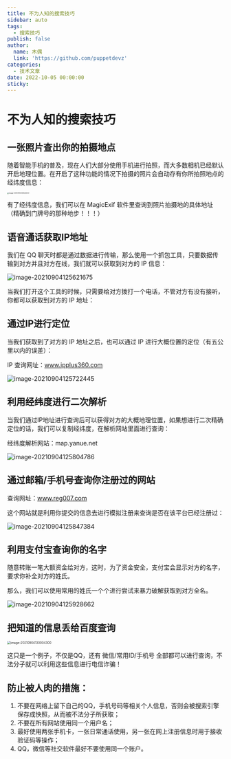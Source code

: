```yaml
---
title: 不为人知的搜索技巧
sidebar: auto
tags:
  - 搜索技巧
publish: false
author:
  name: 木偶
  link: 'https://github.com/puppetdevz'
categories:
  - 技术文章
date: 2022-10-05 00:00:00
sticky:
---
```




<!-- more -->

# 不为人知的搜索技巧

## 一张照片查出你的拍摄地点

随着智能手机的普及，现在人们大部分使用手机进行拍照，而大多数相机已经默认开启地理位置。在开启了这种功能的情况下拍摄的照片会自动存有你所拍照地点的经纬度信息：

<img src="https://oss.puppetdev.top/image/note/b091d8fd1c4f25e6177c4c8384c72045.png" alt="image-20210904125524453" style="zoom: 25%;" />

有了经纬度信息，我们可以在 MagicExif 软件里查询到照片拍摄地的具体地址（精确到门牌号的那种地步！！！）

## 语音通话获取IP地址

我们在 QQ 聊天时都是通过数据进行传输，那么使用一个抓包工具，只要数据传输到对方并且对方在线，我们就可以获取到对方的 IP 信息：

![image-20210904125621675](https://oss.puppetdev.top/image/note/650928f8f406a2d25424523a2c1bb246.png)

当我们打开这个工具的时候，只需要给对方拨打一个电话，不管对方有没有接听，你都可以获取到对方的 IP 地址：

##  通过IP进行定位

当我们获取到了对方的 IP 地址之后，也可以通过 IP 进行大概位置的定位（有五公里以内的误差）：

IP 查询网址：www.ipplus360.com

![image-20210904125722445](https://oss.puppetdev.top/image/note/86066fe490919b70996ace71e85e0cf4.png)

## 利用经纬度进行二次解析

当我们通过IP地址进行查询后可以获得对方的大概地理位置，如果想进行二次精确定位的话，我们可以复制经纬度，在解析网站里面进行查询：

经纬度解析网站：map.yanue.net

![image-20210904125804786](https://oss.puppetdev.top/image/note/ee0acd6cd4e073e3255a9cc7882b919e.png)

## 通过邮箱/手机号查询你注册过的网站

查询网址：www.reg007.com

这个网站就是利用你提交的信息去进行模拟注册来查询是否在该平台已经注册过：

![image-20210904125847384](https://oss.puppetdev.top/image/note/d8bfac7abd30abccc3e3b6ca2bab66ea.png)

## 利用支付宝查询你的名字

随意转账一笔大额资金给对方，这时，为了资金安全，支付宝会显示对方的名字，要求你补全对方的姓氏。

那么，我们可以使用常用的姓氏一个个进行尝试来暴力破解获取到对方全名。

![image-20210904125928662](https://oss.puppetdev.top/image/note/2b23236a8fbd5a4f9ac434ceb525880f.png)

## 把知道的信息丢给百度查询

<img src="https://oss.puppetdev.top/image/note/3b604378bffe03ebd37a1cec2cf66288.png" alt="image-20210904130004300" style="zoom:50%;" />

这只是一个例子，不仅是QQ，还有 微信/常用ID/手机号 全部都可以进行查询，不法分子就可以利用这些信息进行电信诈骗！

## 防止被人肉的措施：

1. 不要在网络上留下自己的QQ，手机号码等相关个人信息，否则会被搜索引擎保存成快照，从而被不法分子所获取；
2. 不要在所有网站使用同一个用户名；
3. 最好使用两张手机卡，一张日常通话使用，另一张在网上注册信息时用于接收验证码等操作；
4. QQ，微信等社交软件最好不要使用同一个账户。